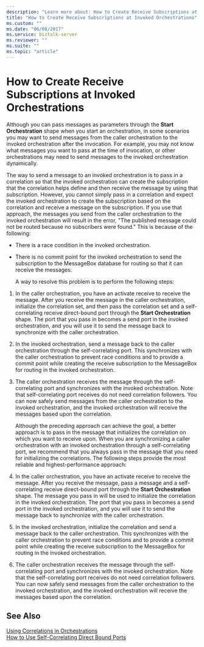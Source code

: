 ```yaml
---
description: "Learn more about: How to Create Receive Subscriptions at Invoked Orchestrations"
title: "How to Create Receive Subscriptions at Invoked Orchestrations"
ms.custom: ""
ms.date: "06/08/2017"
ms.service: biztalk-server
ms.reviewer: ""
ms.suite: ""
ms.topic: "article"
---
```

# How to Create Receive Subscriptions at Invoked Orchestrations
Although you can pass messages as parameters through the **Start Orchestration** shape when you start an orchestration, in some scenarios you may want to send messages from the caller orchestration to the invoked orchestration after the invocation. For example, you may not know what messages you want to pass at the time of invocation, or other orchestrations may need to send messages to the invoked orchestration dynamically.  
  
 The way to send a message to an invoked orchestration is to pass in a correlation so that the invoked orchestration can create the subscription that the correlation helps define and then receive the message by using that subscription. However, you cannot simply pass in a correlation and expect the invoked orchestration to create the subscription based on the correlation and receive a message on the subscription. If you use that approach, the messages you send from the caller orchestration to the invoked orchestration will result in the error, "The published message could not be routed because no subscribers were found." This is because of the following:  
  
- There is a race condition in the invoked orchestration.  
  
- There is no commit point for the invoked orchestration to send the subscription to the MessageBox database for routing so that it can receive the messages.  
  
  A way to resolve this problem is to perform the following steps:  
  
1. In the caller orchestration, you have an activate receive to receive the message. After you receive the message in the caller orchestration, initialize the correlation set, and then pass the correlation set and a self-correlating receive direct-bound port through the **Start Orchestration** shape. The port that you pass in becomes a send port in the invoked orchestration, and you will use it to send the message back to synchronize with the caller orchestration.  
  
2. In the invoked orchestration, send a message back to the caller orchestration through the self-correlating port. This synchronizes with the caller orchestration to prevent race conditions and to provide a commit point while creating the receive subscription to the MessageBox for routing in the invoked orchestration.  
  
3. The caller orchestration receives the message through the self-correlating port and synchronizes with the invoked orchestration. Note that self-correlating port receives do not need correlation followers. You can now safely send messages from the caller orchestration to the invoked orchestration, and the invoked orchestration will receive the messages based upon the correlation.  
  
   Although the preceding approach can achieve the goal, a better approach is to pass in the message that initializes the correlation on which you want to receive upon. When you are synchronizing a caller orchestration with an invoked orchestration through a self-correlating port, we recommend that you always pass in the message that you need for initializing the correlations. The following steps provide the most reliable and highest-performance approach:  
  
4. In the caller orchestration, you have an activate receive to receive the message. After you receive the message, pass a message and a self-correlating receive direct-bound port through the **Start Orchestration** shape. The message you pass in will be used to initialize the correlation in the invoked orchestration. The port that you pass in becomes a send port in the invoked orchestration, and you will use it to send the message back to synchronize with the caller orchestration.  
  
5. In the invoked orchestration, initialize the correlation and send a message back to the caller orchestration. This synchronizes with the caller orchestration to prevent race conditions and to provide a commit point while creating the receive subscription to the MessageBox for routing in the invoked orchestration.  
  
6. The caller orchestration receives the message through the self-correlating port and synchronizes with the invoked orchestration. Note that the self-correlating port receives do not need correlation followers. You can now safely send messages from the caller orchestration to the invoked orchestration, and the invoked orchestration will receive the messages based upon the correlation.  
  
## See Also  
 [Using Correlations in Orchestrations](../core/using-correlations-in-orchestrations.md)   
 [How to Use Self-Correlating Direct Bound Ports](../core/how-to-use-self-correlating-direct-bound-ports.md)
